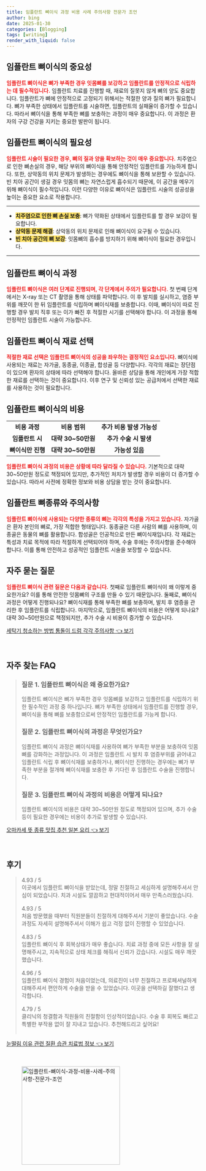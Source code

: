 ```yaml
---
title: 임플란트 뼈이식 과정 비용 사례 주의사항 전문가 조언
author: bing
date: 2025-01-30
categories: [Blogging]
tags: [writing]
render_with_liquid: false
---
```



<h2 id='임플란트_뼈이식의_중요성'>임플란트 뼈이식의 중요성</h2>

<p><b><span style="color: #ee2323;">임플란트 뼈이식은 뼈가 부족한 경우 잇몸뼈를 보강하고 임플란트를 안정적으로 식립하는 데 필수적입니다.</span></b> 임플란트 치료를 진행할 때, 재료의 질못지 않게 뼈의 양도 중요합니다. 임플란트가 뼈에 안정적으로 고정되기 위해서는 적절한 양과 질의 뼈가 필요합니다. 뼈가 부족한 상태에서 임플란트를 시술하면, 임플란트의 실패율이 증가할 수 있습니다. 따라서 뼈이식을 통해 부족한 뼈를 보충하는 과정이 매우 중요합니다. 이 과정은 환자의 구강 건강을 지키는 중요한 발판이 됩니다.</p>

<h2 id='임플란트_뼈이식의_필요성'>임플란트 뼈이식의 필요성</h2>

<p><b><span style="color: #ee2323;">임플란트 시술이 필요한 경우, 뼈의 질과 양을 확보하는 것이 매우 중요합니다.</span></b> 치주염으로 인한 뼈손실의 경우, 해당 부위의 뼈이식을 통해 안정적인 임플란트를 가능하게 합니다. 또한, 상악동의 위치 문제가 발생하는 경우에도 뼈이식을 통해 보완할 수 있습니다. 빈 치아 공간이 생길 경우 잇몸의 뼈는 자연스럽게 흡수되기 때문에, 이 공간을 메우기 위해 뼈이식이 필수적입니다. 이런 다양한 이유로 뼈이식은 임플란트 시술의 성공성을 높이는 중요한 요소로 작용합니다.</p>

<hr />

<ul>
    <li><b><span style="background-color: #ffe066;">치주염으로 인한 뼈 손실 보충</span></b>: 뼈가 약화된 상태에서 임플란트를 할 경우 보강이 필요합니다.</li>
    <li><b><span style="background-color: #ffe066;">상악동 문제 해결</span></b>: 상악동의 위치 문제로 인해 뼈이식이 요구될 수 있습니다.</li>
    <li><b><span style="background-color: #ffe066;">빈 치아 공간의 뼈 보강</span></b>: 잇몸뼈의 흡수를 방지하기 위해 뼈이식이 필요한 경우입니다.</li>
</ul>

<hr />

<h2 id='임플란트_뼈이식_과정'>임플란트 뼈이식 과정</h2>

<p><b><span style="color: #ee2323;">임플란트 뼈이식은 여러 단계로 진행되며, 각 단계에서 주의가 필요합니다.</span></b> 첫 번째 단계에서는 X-ray 또는 CT 촬영을 통해 상태를 파악합니다. 이 후 발치를 실시하고, 염증 부위를 깨끗이 한 뒤 임플란트를 식립하며 뼈이식재를 보충합니다. 이때, 뼈이식이 따로 진행할 경우 발치 직후 또는 이가 빠진 후 적절한 시기를 선택해야 합니다. 이 과정을 통해 안정적인 임플란트 시술이 가능합니다.</p>

<h2 id='임플란트_뼈이식_재료선택'>임플란트 뼈이식 재료 선택</h2>

<p><b><span style="color: #ee2323;">적절한 재료 선택은 임플란트 뼈이식의 성공을 좌우하는 결정적인 요소입니다.</span></b> 뼈이식에 사용되는 재료는 자가골, 동종골, 이종골, 합성골 등 다양합니다. 각각의 재료는 장단점이 있으며 환자의 상태에 따라 선택해야 합니다. 올바른 상담을 통해 개인에게 가장 적합한 재료를 선택하는 것이 중요합니다. 이후 연구 및 신뢰성 있는 공급처에서 선택한 재료를 사용하는 것이 필요합니다.</p>

<h2 id='임플란트_뼈이식의_비용'>임플란트 뼈이식의 비용</h2>

<table>
    <tr>
        <td style="text-align: center; height: 17px;"><b>비용 과정</b></td>
        <td style="text-align: center; height: 17px;"><b>비용 범위</b></td>
        <td style="text-align: center; height: 17px;"><b>추가 비용 발생 가능성</b></td>
    </tr>
    <tr>
        <td style="text-align: center; height: 17px;"><b>임플란트 시</b></td>
        <td style="text-align: center; height: 17px;"><b>대략 30~50만원</b></td>
        <td style="text-align: center; height: 17px;"><b>추가 수술 시 발생</b></td>
    </tr>
    <tr>
        <td style="text-align: center; height: 17px;"><b>뼈이식만 진행</b></td>
        <td style="text-align: center; height: 17px;"><b>대략 30~50만원</b></td>
        <td style="text-align: center; height: 17px;"><b>가능성 있음</b></td>
    </tr>
</table>

<p><b><span style="color: #ee2323;">임플란트 뼈이식 과정의 비용은 상황에 따라 달라질 수 있습니다.</span></b> 기본적으로 대략 30~50만원 정도로 책정되어 있지만, 추가적인 처치가 발생할 경우 비용이 더 증가할 수 있습니다. 따라서 사전에 정확한 정보와 비용 상담을 받는 것이 중요합니다.</p>

<h2 id='임플란트_뼈종류와_주의사항'>임플란트 뼈종류와 주의사항</h2>

<p><b><span style="color: #ee2323;">임플란트 뼈이식에 사용되는 다양한 종류의 뼈는 각각의 특성을 가지고 있습니다.</span></b> 자가골은 환자 본인의 뼈로, 가장 적합한 형태입니다. 동종골은 다른 사람의 뼈를 사용하며, 이종골은 동물의 뼈를 활용합니다. 합성골은 인공적으로 만든 뼈이식재입니다. 각 재료는 특성과 치료 목적에 따라 적절하게 선택되어야 하며, 수술 후에는 주의사항을 준수해야 합니다. 이를 통해 안전하고 성공적인 임플란트 시술을 보장할 수 있습니다.</p>

<h2 id='자주묻는_질문'>자주 묻는 질문</h2>

<p><b><span style="color: #ee2323;">임플란트 뼈이식 관련 질문은 다음과 같습니다.</span></b> 첫째로 임플란트 뼈이식이 왜 이렇게 중요한가요? 이를 통해 안전한 잇몸뼈의 구조를 만들 수 있기 때문입니다. 둘째로, 뼈이식 과정은 어떻게 진행되나요? 뼈이식재를 통해 부족한 뼈를 보충하며, 발치 후 염증을 관리한 후 임플란트를 식립합니다. 마지막으로, 임플란트 뼈이식의 비용은 어떻게 되나요? 대략 30~50만원으로 책정되지만, 추가 수술 시 비용이 증가할 수 있습니다.</p>


<p><a class="click-button" title="세탁기 청소하는 방법 통돌이 드럼 각각 주의사항" href="https://aptwhite.github.io/posts/%EC%84%B8%ED%83%81%EA%B8%B0-%EC%B2%AD%EC%86%8C%ED%95%98%EB%8A%94-%EB%B0%A9%EB%B2%95-%ED%86%B5%EB%8F%8C%EC%9D%B4-%EB%93%9C%EB%9F%BC-%EA%B0%81%EA%B0%81-%EC%A3%BC%EC%9D%98%EC%82%AC%ED%95%AD/" rel="dofollow">세탁기 청소하는 방법 통돌이 드럼 각각 주의사항 👈 보기</a></p><br>
<h2 id='자주_찾는_FAQ'>자주 찾는 FAQ</h2>
<div itemscope="" itemtype="https://schema.org/FAQPage"> 
<blockquote> 
<div itemscope="" itemprop="mainEntity" itemtype="https://schema.org/Question"> 
<h3 itemprop="name">질문 1. 임플란트 뼈이식은 왜 중요한가요?</h3> 
<div itemscope="" itemprop="acceptedAnswer" itemtype="https://schema.org/Answer"> 
<span itemprop="text"> 
<p>임플란트 뼈이식은 뼈가 부족한 경우 잇몸뼈를 보강하고 임플란트를 식립하기 위한 필수적인 과정 중 하나입니다. 뼈가 부족한 상태에서 임플란트를 진행할 경우, 뼈이식을 통해 뼈를 보충함으로써 안정적인 임플란트를 가능케 합니다.</p> 
</span> 
</div> 
</div> 
<div itemscope="" itemprop="mainEntity" itemtype="https://schema.org/Question"> 
<h3 itemprop="name">질문 2. 임플란트 뼈이식의 과정은 무엇인가요?</h3> 
<div itemscope="" itemprop="acceptedAnswer" itemtype="https://schema.org/Answer"> 
<span itemprop="text"> 
<p>임플란트 뼈이식 과정은 뼈이식재를 사용하여 뼈가 부족한 부분을 보충하여 잇몸뼈를 강화하는 과정입니다. 이 과정은 임플란트 시 발치 후 염증부위를 긁어내고 임플란트 식립 후 뼈이식재를 보충하거나, 뼈이식만 진행하는 경우에는 뼈가 부족한 부분을 절개해 뼈이식재를 보충한 후 기다린 후 임플란트 수술을 진행합니다.</p> 
</span> 
</div> 
</div> 
<div itemscope="" itemprop="mainEntity" itemtype="https://schema.org/Question"> 
<h3 itemprop="name">질문 3. 임플란트 뼈이식 과정의 비용은 어떻게 되나요?</h3> 
<div itemscope="" itemprop="acceptedAnswer" itemtype="https://schema.org/Answer"> 
<span itemprop="text"> 
<p>임플란트 뼈이식의 비용은 대략 30~50만원 정도로 책정되어 있으며, 추가 수술 등이 필요한 경우에는 비용이 추가로 발생할 수 있습니다.</p> 
</span> 
</div> 
</div> 
</blockquote> 
</div>
<p><a class="click-button" title="오마카세 뜻 종류 맛집 추천 일본 요리" href="https://aptwhite.github.io/posts/%EC%98%A4%EB%A7%88%EC%B9%B4%EC%84%B8-%EB%9C%BB-%EC%A2%85%EB%A5%98-%EB%A7%9B%EC%A7%91-%EC%B6%94%EC%B2%9C-%EC%9D%BC%EB%B3%B8-%EC%9A%94%EB%A6%AC/" rel="dofollow">오마카세 뜻 종류 맛집 추천 일본 요리 👈 보기</a></p><br>
<h2 id='후기'>후기</h2>
<div itemscope itemtype="https://schema.org/Product">
  <blockquote>
  <div itemprop="review" itemscope itemtype="https://schema.org/Review">
      <div itemprop="reviewRating" itemscope itemtype="https://schema.org/Rating"> <span itemprop="ratingValue">4.93</span> / <span itemprop="bestRating">5</span> </div>
      <span itemprop="reviewBody">이곳에서 임플란트 뼈이식을 받았는데, 정말 친절하고 세심하게 설명해주셔서 안심이 되었습니다. 치과 시설도 깔끔하고 현대적이어서 매우 만족스러웠습니다.</span>
  </div>
  <br>
  <div itemprop="review" itemscope itemtype="https://schema.org/Review">
      <div itemprop="reviewRating" itemscope itemtype="https://schema.org/Rating"> <span itemprop="ratingValue">4.93</span> / <span itemprop="bestRating">5</span> </div>
      <span itemprop="reviewBody">처음 방문했을 때부터 직원분들이 친절하게 대해주셔서 기분이 좋았습니다. 수술 과정도 자세히 설명해주셔서 이해가 쉽고 걱정 없이 진행할 수 있었습니다.</span>
  </div>
  <br>
  <div itemprop="review" itemscope itemtype="https://schema.org/Review">
      <div itemprop="reviewRating" itemscope itemtype="https://schema.org/Rating"> <span itemprop="ratingValue">4.83</span> / <span itemprop="bestRating">5</span> </div>
      <span itemprop="reviewBody">임플란트 뼈이식 후 회복상태가 매우 좋습니다. 치료 과정 중에 모든 사항을 잘 설명해주시고, 지속적으로 상태 체크를 해줘서 신뢰가 갔습니다. 시설도 매우 깨끗했습니다.</span>
  </div>
  <br>
  <div itemprop="review" itemscope itemtype="https://schema.org/Review">
      <div itemprop="reviewRating" itemscope itemtype="https://schema.org/Rating"> <span itemprop="ratingValue">4.96</span> / <span itemprop="bestRating">5</span> </div>
      <span itemprop="reviewBody">임플란트 뼈이식 경험이 처음이었는데, 의료진이 너무 친절하고 프로페셔널하게 대해주셔서 편안하게 수술을 받을 수 있었습니다. 이곳을 선택하길 잘했다고 생각합니다.</span>
  </div>
  <br>
  <div itemprop="review" itemscope itemtype="https://schema.org/Review">
      <div itemprop="reviewRating" itemscope itemtype="https://schema.org/Rating"> <span itemprop="ratingValue">4.79</span> / <span itemprop="bestRating">5</span> </div>
      <span itemprop="reviewBody">클리닉의 청결함과 직원들의 친절함이 인상적이었습니다. 수술 후 회복도 빠르고 특별한 부작용 없이 잘 지내고 있습니다. 추천해드리고 싶어요!</span>
  </div>
  <br>
  </blockquote>
</div>
<p><a class="click-button" title="눈떨림 이유 관련 질환 습관 치료법 정보" href="https://aptwhite.github.io/posts/%EB%88%88%EB%96%A8%EB%A6%BC-%EC%9D%B4%EC%9C%A0-%EA%B4%80%EB%A0%A8-%EC%A7%88%ED%99%98-%EC%8A%B5%EA%B4%80-%EC%B9%98%EB%A3%8C%EB%B2%95-%EC%A0%95%EB%B3%B4/" rel="dofollow">눈떨림 이유 관련 질환 습관 치료법 정보 👈 보기</a></p><br>
<figure class="image"><img src="https://aptwhite.github.io/assets/img/thumbnail/임플란트-뼈이식-과정-비용-사례-주의사항-전문가-조언.webp" alt="임플란트-뼈이식-과정-비용-사례-주의사항-전문가-조언" width="256" height="256"></figure>